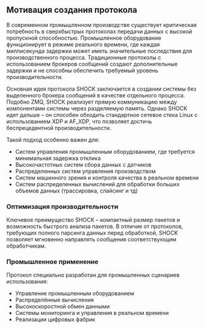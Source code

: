 ## Мотивация создания протокола

В современном промышленном производстве существует критическая потребность в сверхбыстрых протоколах передачи данных с высокой пропускной способностью. Промышленное оборудование функционирует в режиме реального времени, где каждая миллисекунда задержки может иметь значительные последствия для производственного процесса. Традиционные протоколы с использованием брокеров сообщений создают дополнительные задержки и не способны обеспечить требуемый уровень производительности.

Основная идея протокола SHOCK заключается в создании системы без выделенного брокера сообщений в качестве отдельного процесса. Подобно ZMQ, SHOCK реализует прямую коммуникацию между компонентами системы через разделяемую память. Однако SHOCK идет дальше – он способен обходить стандартное сетевое стека Linux с использованием XDP и AF_XDP, что позволяет достичь беспрецедентной производительности.

Такой подход особенно важен для:
- Систем управления промышленным оборудованием, где требуется минимальная задержка отклика
- Высокочастотных систем сбора данных с датчиков
- Распределенных систем управления производством
- Систем машинного зрения и контроля качества в реальном времени
- Систем распределенных вычислений для обработки больших объемов данных (трассировка, слайсинг и тд)

### Оптимизация производительности

Ключевое преимущество SHOCK – компактный размер пакетов и возможность быстрого анализа пакетов. В отличие от протоколов, требующих полного парсинга данных перед обработкой, SHOCK позволяет мгновенно направлять сообщения соответствующим обработчикам.

### Промышленное применение

Протокол специально разработан для промышленных сценариев использования:
- Управление промышленным оборудованием
- Распределённые вычисления
- Высокоскоростной обмен данными
- Системы мониторинга и управления в реальном времени
- Реализации цифровых фабрик



